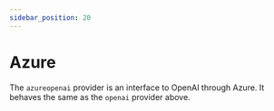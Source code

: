 ```yaml
---
sidebar_position: 20
---
```


# Azure

The `azureopenai` provider is an interface to OpenAI through Azure.  It behaves the same as the `openai` provider above.

